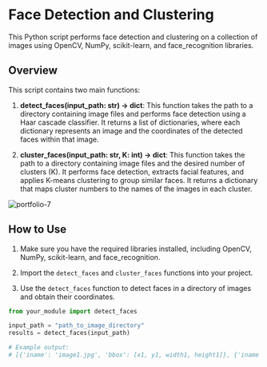 
# Face Detection and Clustering

This Python script performs face detection and clustering on a collection of images using OpenCV, NumPy, scikit-learn, and face_recognition libraries.

## Overview

This script contains two main functions:

1. **detect_faces(input_path: str) -> dict**: This function takes the path to a directory containing image files and performs face detection using a Haar cascade classifier. It returns a list of dictionaries, where each dictionary represents an image and the coordinates of the detected faces within that image.

2. **cluster_faces(input_path: str, K: int) -> dict**: This function takes the path to a directory containing image files and the desired number of clusters (K). It performs face detection, extracts facial features, and applies K-means clustering to group similar faces. It returns a dictionary that maps cluster numbers to the names of the images in each cluster.

![portfolio-7](https://github.com/mrunmayee17/Face-Detection-in-the-Wild/assets/48186569/f82c313b-bffd-4374-9710-ce31801335f3)


## How to Use

1. Make sure you have the required libraries installed, including OpenCV, NumPy, scikit-learn, and face_recognition.

2. Import the `detect_faces` and `cluster_faces` functions into your project.

3. Use the `detect_faces` function to detect faces in a directory of images and obtain their coordinates.

```python
from your_module import detect_faces

input_path = "path_to_image_directory"
results = detect_faces(input_path)

# Example output:
# [{'iname': 'image1.jpg', 'bbox': [x1, y1, width1, height1]}, {'iname': 'image2.jpg', 'bbox': [x2, y2, width2, height2]}, ...]
